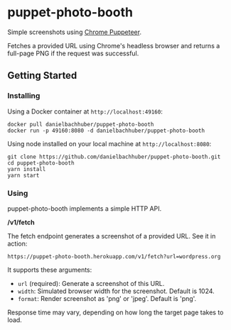 puppet-photo-booth
==================

Simple screenshots using [Chrome Puppeteer](https://github.com/GoogleChrome/puppeteer).

Fetches a provided URL using Chrome's headless browser and returns a full-page PNG if the request was successful.

## Getting Started

### Installing

Using a Docker container at `http://localhost:49160`:

    docker pull danielbachhuber/puppet-photo-booth
    docker run -p 49160:8080 -d danielbachhuber/puppet-photo-booth

Using node installed on your local machine at `http://localhost:8080`:

    git clone https://github.com/danielbachhuber/puppet-photo-booth.git
    cd puppet-photo-booth
    yarn install
    yarn start

### Using

puppet-photo-booth implements a simple HTTP API.

**/v1/fetch**

The fetch endpoint generates a screenshot of a provided URL. See it in action:

    https://puppet-photo-booth.herokuapp.com/v1/fetch?url=wordpress.org

It supports these arguments:

 * `url` (required): Generate a screenshot of this URL.
 * `width`: Simulated browser width for the screenshot. Default is 1024.
 * `format`: Render screenshot as 'png' or 'jpeg'. Default is 'png'.

Response time may vary, depending on how long the target page takes to load.
